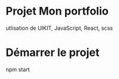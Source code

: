 # Projet Mon portfolio

utlisation de UIKIT, JavaScript, React, scss

# Démarrer le projet 

npm start